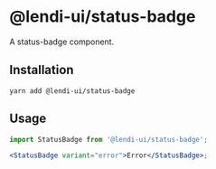 # @lendi-ui/status-badge

A status-badge component.

## Installation

```
yarn add @lendi-ui/status-badge
```

## Usage

```jsx
import StatusBadge from '@lendi-ui/status-badge';

<StatusBadge variant="error">Error</StatusBadge>;
```
